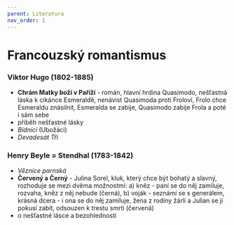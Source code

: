 ```yaml
---
parent: Literatura
nav_order: 1
---
```

# Francouzský romantismus
### Viktor Hugo (1802-1885)
- **Chrám Matky boží v Paříži** - román, hlavní hrdina Quasimodo, nešťastná láska k cikánce Esmeraldě, nenávist Quasimoda proti Frolovi, Frolo chce Esmeraldu znásilnit, Esmeralda se zabije, Quasimodo zabije Frola a poté i sám sebe 
- příběh nešťastné lásky
- *Bídníci* (Ubožáci)
- *Devadesát Tři*

### Henry Beyle = Stendhal (1783-1842)
- *Věznice parnská*
- **Červený a Černý** - Julina Sorel, kluk, který chce být bohatý a slavný, rozhoduje se mezi dvěma možnostmi: a) kněz - paní se do něj zamiluje, rozvaha, kněz z něj nebude (černá), b) voják - seznámí se s generálem, krásná dcera - i ona se do něj zamiluje, žena z rodiny žárlí a Julian se jí pokusí zabít, odsouzen k trestu smrti (červená)
- o nešťastné lásce a bezohlednosti